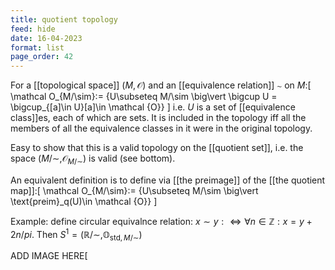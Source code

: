 ```yaml
---
title: quotient topology
feed: hide
date: 16-04-2023
format: list
page_order: 42
---
```



For a [[topological space]] $(M, \mathcal O)$ and an [[equivalence relation]] $\sim$ on $M$:\[
\mathcal O_{M/\sim}:= \{U\subseteq M/\sim \big\vert \bigcup U = \bigcup_{[a]\in U}[a]\in \mathcal {O}\}
\]
i.e. $U$ is a set of [[equivalence class]]es, each of which are sets. It is included in the topology iff all the members of all the equivalence classes in it were in the original topology.

Easy to show that this is a valid topology on the [[quotient set]], i.e. the space $(M/\sim, \mathcal O_{M/\sim})$ is valid (see bottom).

An equivalent definition is to define via [[the preimage]] of the [[the quotient map]]:\[
\mathcal O_{M/\sim}:= \{U\subseteq M/\sim \big\vert \text{preim}_q(U)\in \mathcal {O}\}
\]

Example: define circular equivalnce relation: $x\sim y:\iff \forall n\in \mathbb Z: x = y + 2n/pi$. Then  $S^1 = (\mathbb R/\sim, \mathbb O_{\text{std}, M/\sim})$


ADD IMAGE HERE\[